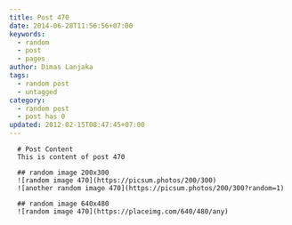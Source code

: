 ```yaml
---
title: Post 470
date: 2014-06-28T11:56:56+07:00
keywords:
  - random
  - post
  - pages
author: Dimas Lanjaka
tags:
  - random post
  - untagged
category:
  - random post
  - post has 0
updated: 2012-02-15T08:47:45+07:00
---
```


      # Post Content
      This is content of post 470

      ## random image 200x300
      ![random image 470](https://picsum.photos/200/300)
      ![another random image 470](https://picsum.photos/200/300?random=1)

      ## random image 640x480
      ![random image 470](https://placeimg.com/640/480/any)
      